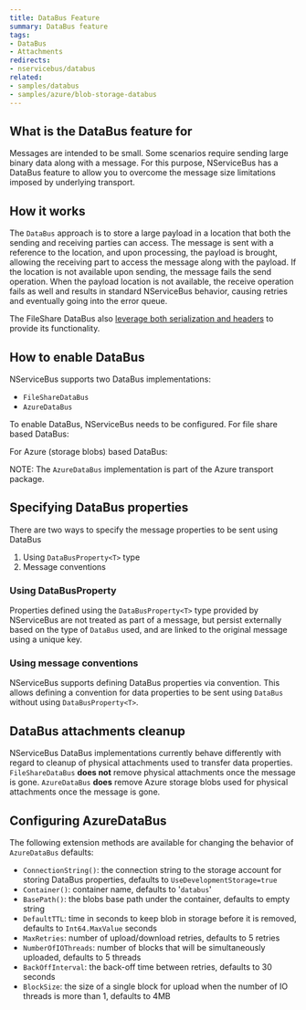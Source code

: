 ```yaml
---
title: DataBus Feature
summary: DataBus feature
tags:
- DataBus
- Attachments
redirects:
- nservicebus/databus
related:
- samples/databus
- samples/azure/blob-storage-databus
---
```


## What is the DataBus feature for

Messages are intended to be small. Some scenarios require sending large binary data along with a message. For this purpose, NServiceBus has a DataBus feature to allow you to overcome the message size limitations imposed by underlying transport.


## How it works

The `DataBus` approach is to store a large payload in a location that both the sending and receiving parties can access. The message is sent with a reference to the location, and upon processing, the payload is brought, allowing the receiving part to access the message along with the payload. If the location is not available upon sending, the message fails the send operation. When the payload location is not available, the receive operation fails as well and results in standard NServiceBus behavior, causing retries and eventually going into the error queue.

The FileShare DataBus also [leverage both serialization and headers](/nservicebus/messaging/headers.md#fileshare-dataBus-headers) to provide its functionality.


## How to enable DataBus

NServiceBus supports two DataBus implementations:

* `FileShareDataBus`
* `AzureDataBus`

To enable DataBus, NServiceBus needs to be configured. For file share based DataBus:

<!-- import FileShareDataBus -->

For Azure (storage blobs) based DataBus:

<!-- import AzureDataBus -->

NOTE: The `AzureDataBus` implementation is part of the Azure transport package.


## Specifying DataBus properties

There are two ways to specify the message properties to be sent using DataBus
1. Using `DataBusProperty<T>` type
2. Message conventions


### Using DataBusProperty<T>

Properties defined using the `DataBusProperty<T>` type provided by NServiceBus are not treated as part of a message, but persist externally based on the type of `DataBus` used, and are linked to the original message using a unique key. 

<!-- import MessageWithLargePayload -->


### Using message conventions

NServiceBus supports defining DataBus properties via convention. This allows defining a convention for data properties to be sent using `DataBus` without using `DataBusProperty<T>`.

<!-- import DefineMessageWithLargePayloadUsingConvention -->

<!-- import MessageWithLargePayloadUsingConvention -->


## DataBus attachments cleanup

NServiceBus DataBus implementations currently behave differently with regard to cleanup of physical attachments used to transfer data properties. `FileShareDataBus` **does not** remove physical attachments once the message is gone. `AzureDataBus` **does** remove Azure storage blobs used for physical attachments once the message is gone.


## Configuring AzureDataBus

The following extension methods are available for changing the behavior of `AzureDataBus` defaults:

<!-- import AzureDataBusConfiguration -->

- `ConnectionString()`: the connection string to the storage account for storing DataBus properties, defaults to `UseDevelopmentStorage=true`
- `Container()`: container name, defaults to '`databus`'
- `BasePath()`: the blobs base path under the container, defaults to empty string
- `DefaultTTL`: time in seconds to keep blob in storage before it is removed, defaults to `Int64.MaxValue` seconds
- `MaxRetries`: number of upload/download retries, defaults to 5 retries
- `NumberOfIOThreads`: number of blocks that will be simultaneously uploaded, defaults to 5 threads
- `BackOffInterval`:  the back-off time between retries, defaults to 30 seconds
- `BlockSize`: the size of a single block for upload when the number of IO threads is more than 1, defaults to 4MB